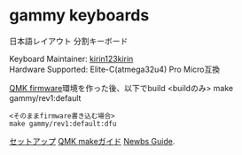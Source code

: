 # gammy keyboards

日本語レイアウト 分割キーボード

Keyboard Maintainer: [kirin123kirin](https://github.com/kirin123kirin)  
Hardware Supported: Elite-C(atmega32u4) Pro Micro互換

[QMK firmware](https://github.com/qmk/qmk_firmware)環境を作った後、以下でbuild
    <buildのみ>
    make gammy/rev1:default
    
    <そのままfirmware書き込む場合>
    make gammy/rev1:default:dfu

[セットアップ](https://docs.qmk.fm/#/getting_started_build_tools)
[QMK makeガイド](https://docs.qmk.fm/#/getting_started_make_guide)
[Newbs Guide](https://docs.qmk.fm/#/newbs).


